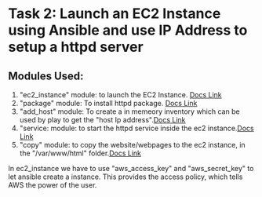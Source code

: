 # Task 2: Launch an EC2 Instance using Ansible and use IP Address to setup a httpd server

## Modules Used:

1. "ec2_instance" module: to launch the EC2 Instance. [Docs Link](https://docs.ansible.com/ansible/latest/modules/ec2_instance_module.html) 
2. "package" module: To install httpd package. [Docs Link](https://docs.ansible.com/ansible/latest/modules/package_module.html)
3. "add_host" module: To create a in memeory inventory which can be used by play to get the "host Ip address".[Docs Link](https://docs.ansible.com/ansible/latest/modules/add_host_module.html)
4. "service: module: to start the httpd service inside the ec2 instance.[Docs Link](https://docs.ansible.com/ansible/latest/modules/service_module.html)
5. "copy" module: to copy the website/webpages to the ec2 instance, in the "/var/www/html" folder.[Docs Link](https://docs.ansible.com/ansible/latest/modules/copy_module.html)

In ec2_instance we have to use "aws_access_key" and "aws_secret_key" to let ansible create a instance. This provides the access policy, which tells AWS the power of the user.
